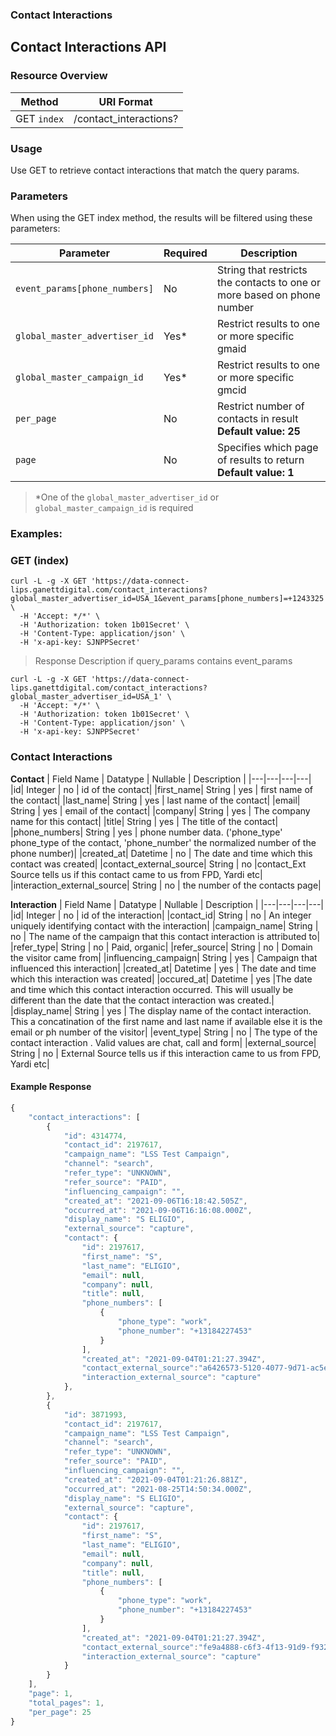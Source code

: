 ### **Contact Interactions**
<a name="lips_contact_interactions"></a>
## Contact Interactions API

### Resource Overview

| Method | URI Format |
|---|---|
| GET `index` | /contact_interactions? |

### Usage
Use GET to retrieve contact interactions that match the query params.

### Parameters
When using the GET index method, the results will be filtered using these parameters:

| Parameter | Required | Description |
|---|---|---|
|`event_params[phone_numbers]`|No|String that restricts the contacts to one or more based on phone number|
|`global_master_advertiser_id`|Yes*|Restrict results to one or more specific gmaid|
|`global_master_campaign_id`|Yes*|Restrict results to one or more specific gmcid|
|`per_page`|No|Restrict number of contacts in result <br><b>Default value: 25</b> |
|`page`|No|Specifies which page of results to return <br><b>Default value: 1</b>|
>*One of the `global_master_advertiser_id` or `global_master_campaign_id` is required

### Examples:

### GET (index)

```
curl -L -g -X GET 'https://data-connect-lips.ganettdigital.com/contact_interactions?global_master_advertiser_id=USA_1&event_params[phone_numbers]=+1243325' \
  -H 'Accept: */*' \
  -H 'Authorization: token 1b01Secret' \
  -H 'Content-Type: application/json' \
  -H 'x-api-key: SJNPPSecret'
```
> Response Description if query_params contains event_params


```
curl -L -g -X GET 'https://data-connect-lips.ganettdigital.com/contact_interactions?global_master_advertiser_id=USA_1' \
  -H 'Accept: */*' \
  -H 'Authorization: token 1b01Secret' \
  -H 'Content-Type: application/json' \
  -H 'x-api-key: SJNPPSecret'
```
### Contact Interactions
**Contact**
| Field Name | Datatype | Nullable | Description |
|---|---|---|---|
|id| Integer | no | id of the contact|
|first_name| String | yes | first name of the contact|
|last_name| String | yes | last name of the contact|
|email| String | yes | email of the contact|
|company| String | yes | The company name for this contact|
|title| String | yes | The title of the contact|
|phone_numbers| String | yes | phone number data. ('phone_type' phone_type of the contact, 'phone_number' the normalized number of the phone number)|
|created_at| Datetime | no | The date and time which this contact was created|
|contact_external_source| String | no |contact_Ext Source tells us if this contact came to us from FPD, Yardi etc|
|interaction_external_source| String | no | the number of the contacts page|

**Interaction**
| Field Name | Datatype | Nullable | Description |
|---|---|---|---|
|id| Integer | no | id of the interaction|
|contact_id| String | no | An integer uniquely identifying contact with the interaction|
|campaign_name| String | no | The name of the campaign that this contact interaction is attributed to|
|refer_type| String | no | Paid, organic|
|refer_source| String | no | Domain the visitor came from|
|influencing_campaign| String | yes | Campaign that influenced this interaction|
|created_at| Datetime | yes | The date and time which this interaction was created|
|occured_at| Datetime | yes |The date and time which this contact interaction occurred. This will usually be different than the date that the contact interaction was created.|
|display_name| String | yes | The display name of the contact interaction. This a concatination of the first name and last name if available else it is the email or ph number of the visitor|
|event_type| String | no | The type of the contact interaction . Valid values are chat, call and form|
|external_source| String | no | External Source tells us if this interaction came to us from FPD, Yardi etc|


#### Example Response

```javascript
{
    "contact_interactions": [
        {
            "id": 4314774,
            "contact_id": 2197617,
            "campaign_name": "LSS Test Campaign",
            "channel": "search",
            "refer_type": "UNKNOWN",
            "refer_source": "PAID",
            "influencing_campaign": "",
            "created_at": "2021-09-06T16:18:42.505Z",
            "occurred_at": "2021-09-06T16:16:08.000Z",
            "display_name": "S ELIGIO",
            "external_source": "capture",
            "contact": {
                "id": 2197617,
                "first_name": "S",
                "last_name": "ELIGIO",
                "email": null,
                "company": null,
                "title": null,
                "phone_numbers": [
                    {
                        "phone_type": "work",
                        "phone_number": "+13184227453"
                    }
                ],
                "created_at": "2021-09-04T01:21:27.394Z",
                "contact_external_source":"a6426573-5120-4077-9d71-ac5e7f65bccd",
                "interaction_external_source": "capture"
            },
        },
        {
            "id": 3871993,
            "contact_id": 2197617,
            "campaign_name": "LSS Test Campaign",
            "channel": "search",
            "refer_type": "UNKNOWN",
            "refer_source": "PAID",
            "influencing_campaign": "",
            "created_at": "2021-09-04T01:21:26.881Z",
            "occurred_at": "2021-08-25T14:50:34.000Z",
            "display_name": "S ELIGIO",
            "external_source": "capture",
            "contact": {
                "id": 2197617,
                "first_name": "S",
                "last_name": "ELIGIO",
                "email": null,
                "company": null,
                "title": null,
                "phone_numbers": [
                    {
                        "phone_type": "work",
                        "phone_number": "+13184227453"
                    }
                ],
                "created_at": "2021-09-04T01:21:27.394Z",
                "contact_external_source":"fe9a4888-c6f3-4f13-91d9-f932e1c888fb",
                "interaction_external_source": "capture"
            }
        }
    ],
    "page": 1,
    "total_pages": 1,
    "per_page": 25
}

